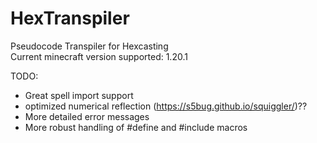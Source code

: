 # HexTranspiler
Pseudocode Transpiler for Hexcasting
<br>
Current minecraft version supported: 1.20.1

TODO:
- Great spell import support
- optimized numerical reflection (https://s5bug.github.io/squiggler/)??
- More detailed error messages
- More robust handling of #define and #include macros